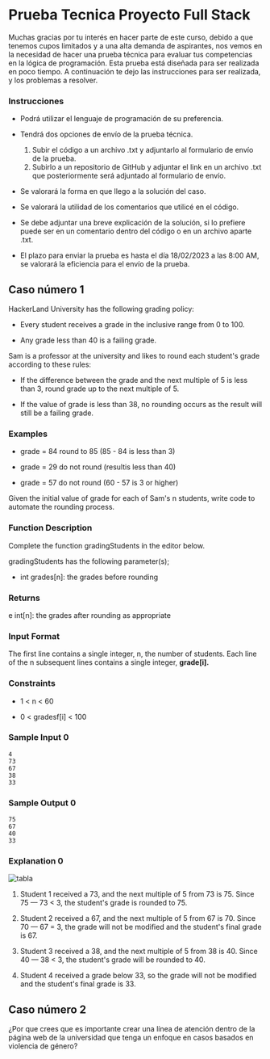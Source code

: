 # Prueba Tecnica Proyecto Full Stack

Muchas gracias por tu interés en hacer parte de este curso, debido a que tenemos cupos limitados y a una alta demanda de aspirantes, nos vemos en la necesidad de hacer una prueba técnica para evaluar tus competencias en la lógica de programación. Esta prueba está diseñada para ser realizada en poco tiempo. A continuación te dejo las instrucciones para ser realizada, y los problemas a resolver.

### Instrucciones

- Podrá utilizar el lenguaje de programación de su preferencia.
- Tendrá dos opciones de envío de la prueba técnica.
  1. Subir el código a un archivo .txt y adjuntarlo al formulario de envío de la prueba.
  2. Subirlo a un repositorio de GitHub y adjuntar el link en un archivo .txt que posteriormente será adjuntado al formulario de envío.
  
 - Se valorará la forma en que llego a la solución del caso.
 - Se valorará la utilidad de los comentarios que utilicé en el código.
 - Se debe adjuntar una breve explicación de la solución, si lo prefiere puede ser en un comentario dentro del código o en un archivo aparte .txt.
 - El plazo para enviar la prueba es hasta el día 18/02/2023 a las 8:00 AM, se valorará la eficiencia para el envío de la prueba. 
 
 ## Caso número 1
 
HackerLand University has the following grading policy:

* Every student receives a grade in the inclusive range from 0 to 100.

* Any grade less than 40 is a failing grade.

Sam is a professor at the university and likes to round each student's grade according to these rules:

* If the difference between the grade and the next multiple of 5 is less than 3, round grade up to the next
multiple of 5.

* If the value of grade is less than 38, no rounding occurs as the result will still be a failing grade.

### Examples

* grade = 84 round to 85 (85 - 84 is less than 3)

* grade = 29 do not round (resultis less than 40)

* grade = 57 do not round (60 - 57 is 3 or higher)

Given the initial value of grade for each of Sam's n students, write code to automate the rounding process.

### Function Description

Complete the function gradingStudents ín the editor below.

gradingStudents has the following parameter(s);

* int grades[n]: the grades before rounding

### Returns

e int[n]: the grades after rounding as appropriate

### Input Format

The first line contains a single integer, n, the number of students. Each line of the n subsequent lines contains a single integer, **grade[i].**

### Constraints
* 1 < n < 60

* 0 < gradesf[i] < 100

### Sample Input 0

```
4
73
67
38
33
```

### Sample Output 0

```
75
67
40
33
```

### Explanation 0

![tabla](https://user-images.githubusercontent.com/125691306/219765194-a7cb7676-4dbd-4ec9-b632-7203d2b22d90.png)


1. Student 1 received a 73, and the next multiple of 5 from 73 is 75. Since 75 — 73 < 3, the student's grade is rounded to 75.

2. Student 2 received a 67, and the next multiple of 5 from 67 is 70. Since 70 — 67 = 3, the grade will not be modified and the student's final grade is 67.

3. Student 3 received a 38, and the next multiple of 5 from 38 is 40. Since 40 — 38 < 3, the student's grade will
be rounded to 40.

4. Student 4 received a grade below 33, so the grade will not be modified and the student's final grade is 33.

## Caso número 2

¿Por que crees que es importante crear una línea de atención dentro de la página web de la universidad que tenga un enfoque en casos basados en violencia de género?

 
 

